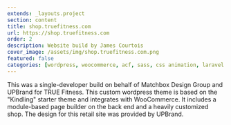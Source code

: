 ```yaml
---
extends: _layouts.project
section: content
title: shop.truefitness.com
url: https://shop.truefitness.com
order: 2
description: Website build by James Courtois
cover_image: /assets/img/shop.truefitness.com.png
featured: false
categories: [wordpress, woocommerce, acf, sass, css animation, laravel blade, jquery, nodejs]
---
```


This was a single-developer build on behalf of Matchbox Design Group and UPBrand for TRUE Fitness. This custom wordpress theme is based on the "Kindling" starter theme and integrates with WooCommerce. It includes a module-based page builder on the back end and a heavily customized shop. The design for this retail site was provided by UPBrand.